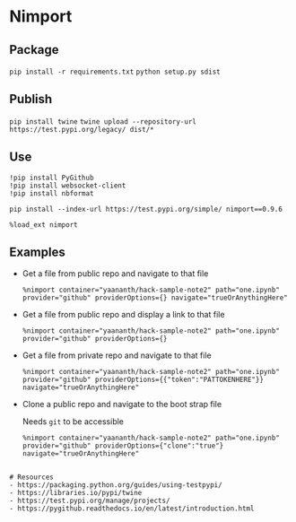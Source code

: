 # Nimport

## Package
`pip install -r requirements.txt`
`python setup.py sdist`

## Publish
`pip install twine`
`twine upload --repository-url https://test.pypi.org/legacy/ dist/*`

## Use
```
!pip install PyGithub
!pip install websocket-client
!pip install nbformat
```

`pip install --index-url https://test.pypi.org/simple/ nimport==0.9.6`

`%load_ext nimport`

## Examples
- Get a file from public repo and navigate to that file
    ```
    %nimport container="yaananth/hack-sample-note2" path="one.ipynb" provider="github" providerOptions={} navigate="trueOrAnythingHere"
    ```

- Get a file from public repo and display a link to that file
    ```
    %nimport container="yaananth/hack-sample-note2" path="one.ipynb" provider="github" providerOptions={}
    ```

- Get a file from private repo and navigate to that file
    ```
    %nimport container="yaananth/hack-sample-note2" path="one.ipynb" provider="github" providerOptions={{"token":"PATTOKENHERE"}} navigate="trueOrAnythingHere"
    ```

- Clone a public repo and navigate to the boot strap file

    Needs `git` to be accessible
    ```
    %nimport container="yaananth/hack-sample-note2" path="one.ipynb" provider="github" providerOptions={"clone":"true"} navigate="trueOrAnythingHere"
```

# Resources
- https://packaging.python.org/guides/using-testpypi/
- https://libraries.io/pypi/twine
- https://test.pypi.org/manage/projects/
- https://pygithub.readthedocs.io/en/latest/introduction.html